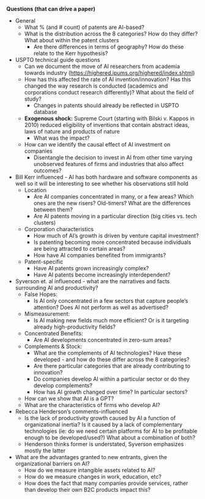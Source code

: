 ﻿**Questions (that can drive a paper)**

- General
  - What % (and # count) of patents are AI-based?
  - What is the distribution across the 8 categories? How do they differ? What about within the patent clusters
    - Are there differences in terms of geography? How do these relate to the Kerr hypothesis?
- USPTO technical guide questions
  - Can we document the move of AI researchers from academia towards industry (<https://highered.ipums.org/highered/index.shtml>) 
  - How has this affected the rate of AI invention/innovation? Has this changed the way research is conducted (academics and corporations conduct research differently)? What about the field of study?
    - Changes in patents should already be reflected in USPTO database
  - **Exogenous shock:** Supreme Court (starting with Bilski v. Kappos in 2010) reduced eligibility of inventions that contain abstract ideas, laws of nature and products of nature
    - What was the impact?
  - How can we identify the causal effect of AI investment on companies	
    - Disentangle the decision to invest in AI from other time varying unobserved features of firms and industries that also affect outcomes?
- Bill Kerr influenced - AI has both hardware and software components as well so it will be interesting to see whether his observations still hold
  - Location
    - Are AI companies concentrated in many, or a few areas? Which ones are the new risers? Old-timers? What are the differences between them?
    - Are AI patents moving in a particular direction (big cities vs. tech clusters)
  - Corporation characteristics
    - How much of AI’s growth is driven by venture capital investment?
    - Is patenting becoming more concentrated because individuals are being attracted to certain areas?
    - How have AI companies benefited from immigrants?
  - Patent-specific
    - Have AI patents grown increasingly complex? 
    - Have AI patents become increasingly interdependent?
- Syverson et. al influenced - what are the narratives and facts surrounding AI and productivity?
  - False Hopes: 
    - Is AI only concentrated in a few sectors that capture people’s attention? Does AI not perform as well as advertised?
  - Mismeasurement: 
    - Is AI making new fields much more efficient? Or is it targeting already high-productivity fields?
  - Concentrated Benefits:
    - Are AI developments concentrated in zero-sum areas? 
  - Complements & Stock:
    - What are the complements of AI technologies? Have these developed - and how do these differ across the 8 categories?
    - Are there particular categories that are already contributing to innovation?
    - Do companies develop AI within a particular sector or do they develop complements?
    - How has AI growth changed over time? In particular sectors?
  - How can we show that AI is a GPT?
  - What are the characteristics of firms who develop AI? 
- Rebecca Henderson’s comments-influenced 
  - Is the lack of productivity growth caused by AI a function of organizational inertia? Is it caused by a lack of complementary technologies (ie: do we need certain platforms for AI to be profitable enough to be developed/used?) What about a combination of both?
  - Henderson thinks former is understated, Syverson emphasizes mostly the latter
- What are the advantages granted to new entrants, given the organizational barriers on AI?
  - How do we measure intangible assets related to AI?
  - How do we measure changes in work, education, etc?
  - How does the fact that many companies provide services, rather than develop their own B2C products impact this?



